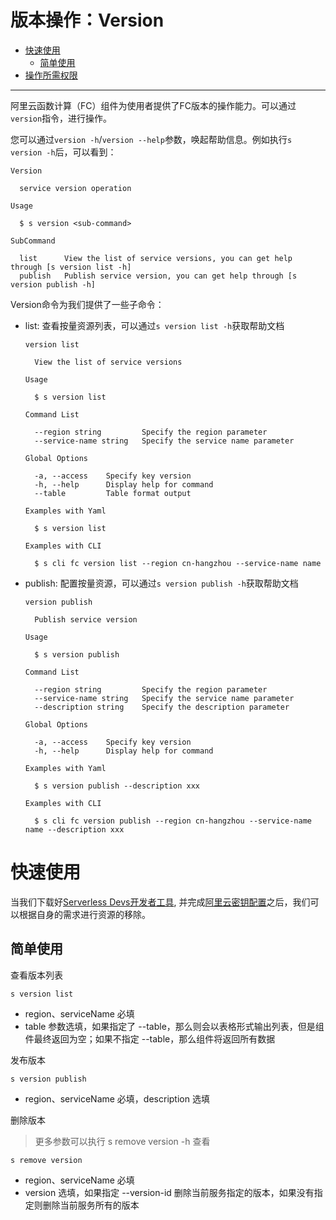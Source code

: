 # 版本操作：Version

- [快速使用](#快速使用)
  - [简单使用](#简单使用)
- [操作所需权限](../Others/authority/command.md#version-指令)



------


阿里云函数计算（FC）组件为使用者提供了FC版本的操作能力。可以通过`version`指令，进行操作。

您可以通过`version -h`/`version --help`参数，唤起帮助信息。例如执行`s version -h`后，可以看到：

```
Version

  service version operation 

Usage

  $ s version <sub-command> 

SubCommand

  list      View the list of service versions, you can get help through [s version list -h] 
  publish   Publish service version, you can get help through [s version publish -h]
```
Version命令为我们提供了一些子命令：
- list: 查看按量资源列表，可以通过`s version list -h`获取帮助文档
    ```
    version list

      View the list of service versions 

    Usage

      $ s version list 

    Command List

      --region string         Specify the region parameter       
      --service-name string   Specify the service name parameter 

    Global Options

      -a, --access    Specify key version        
      -h, --help      Display help for command 
      --table         Table format output      

    Examples with Yaml

      $ s version list

    Examples with CLI

      $ s cli fc version list --region cn-hangzhou --service-name name 
    ```
- publish: 配置按量资源，可以通过`s version publish -h`获取帮助文档
    ```
    version publish

      Publish service version 

    Usage

      $ s version publish 

    Command List

      --region string         Specify the region parameter       
      --service-name string   Specify the service name parameter 
      --description string    Specify the description parameter  

    Global Options

      -a, --access    Specify key version        
      -h, --help      Display help for command 

    Examples with Yaml

      $ s version publish --description xxx

    Examples with CLI

      $ s cli fc version publish --region cn-hangzhou --service-name name --description xxx 
    ```
# 快速使用

当我们下载好[Serverless Devs开发者工具](../Getting-started/Install-tutorial.md), 并完成[阿里云密钥配置](../Getting-started/Setting-up-credentials.md)之后，我们可以根据自身的需求进行资源的移除。


## 简单使用

查看版本列表
```
s version list
```

- region、serviceName 必填
- table 参数选填，如果指定了 --table，那么则会以表格形式输出列表，但是组件最终返回为空；如果不指定 --table，那么组件将返回所有数据


发布版本
```
s version publish
```

- region、serviceName 必填，description 选填

删除版本
> 更多参数可以执行 s remove version -h 查看
```
s remove version
```
- region、serviceName 必填
- version 选填，如果指定 --version-id 删除当前服务指定的版本，如果没有指定则删除当前服务所有的版本
